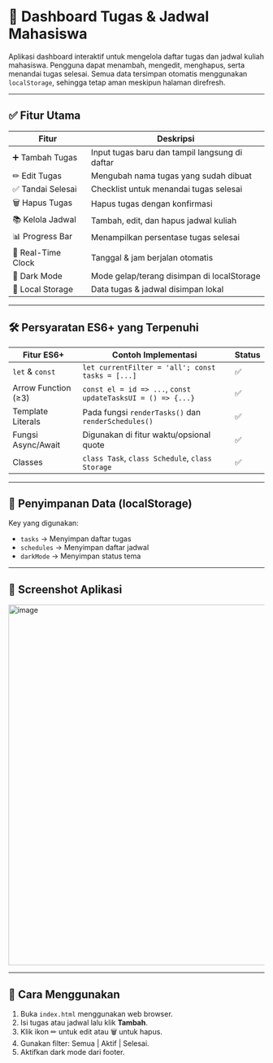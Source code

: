 # 📘 Dashboard Tugas & Jadwal Mahasiswa

Aplikasi dashboard interaktif untuk mengelola daftar tugas dan jadwal kuliah mahasiswa. Pengguna dapat menambah, mengedit, menghapus, serta menandai tugas selesai. Semua data tersimpan otomatis menggunakan `localStorage`, sehingga tetap aman meskipun halaman direfresh.

---

## ✅ Fitur Utama

| Fitur | Deskripsi |
|-------|-----------|
| ➕ Tambah Tugas | Input tugas baru dan tampil langsung di daftar |
| ✏ Edit Tugas | Mengubah nama tugas yang sudah dibuat |
| ✅ Tandai Selesai | Checklist untuk menandai tugas selesai |
| 🗑 Hapus Tugas | Hapus tugas dengan konfirmasi |
| 📚 Kelola Jadwal | Tambah, edit, dan hapus jadwal kuliah |
| 📊 Progress Bar | Menampilkan persentase tugas selesai |
| 📆 Real-Time Clock | Tanggal & jam berjalan otomatis |
| 🌙 Dark Mode | Mode gelap/terang disimpan di localStorage |
| 💾 Local Storage | Data tugas & jadwal disimpan lokal |

---

## 🛠️ Persyaratan ES6+ yang Terpenuhi

| Fitur ES6+ | Contoh Implementasi | Status |
|-----------|---------------------|--------|
| `let` & `const` | `let currentFilter = 'all'; const tasks = [...]` | ✅ |
| Arrow Function (≥3) | `const el = id => ...`, `const updateTasksUI = () => {...}` | ✅ |
| Template Literals | Pada fungsi `renderTasks()` dan `renderSchedules()` | ✅ |
| Fungsi Async/Await | Digunakan di fitur waktu/opsional quote | ✅ |
| Classes | `class Task`, `class Schedule`, `class Storage` | ✅ |

---

## 💾 Penyimpanan Data (localStorage)

Key yang digunakan:
- `tasks` → Menyimpan daftar tugas
- `schedules` → Menyimpan daftar jadwal
- `darkMode` → Menyimpan status tema

---


## 📸 Screenshot Aplikasi

<img width="1677" height="709" alt="image" src="https://github.com/user-attachments/assets/383ddcbe-ac7a-4037-9176-f2a70c87d1b8" />


---

## 🚀 Cara Menggunakan

1. Buka `index.html` menggunakan web browser.
2. Isi tugas atau jadwal lalu klik **Tambah**.
3. Klik ikon ✏ untuk edit atau 🗑 untuk hapus.
4. Gunakan filter: Semua | Aktif | Selesai.
5. Aktifkan dark mode dari footer.


